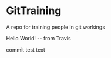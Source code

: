 # GitTraining
A repo for training people in git workings

Hello World! -- from Travis 

commit test text
